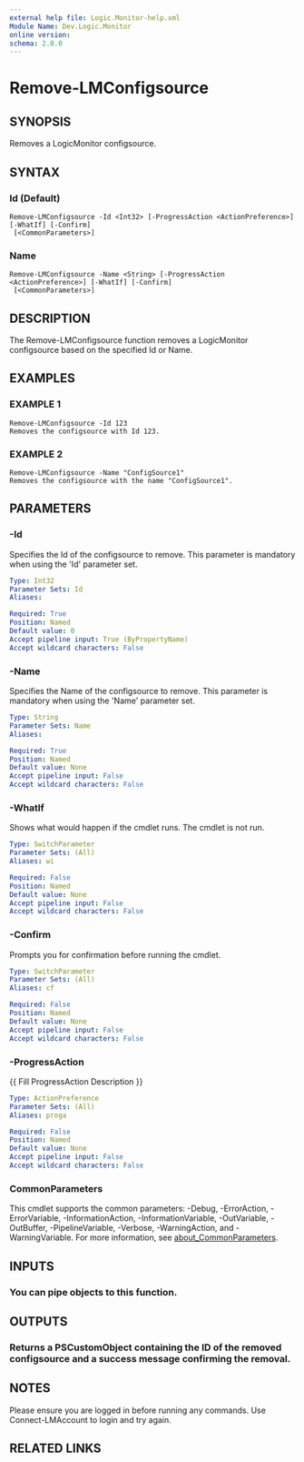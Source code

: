 ```yaml
---
external help file: Logic.Monitor-help.xml
Module Name: Dev.Logic.Monitor
online version:
schema: 2.0.0
---
```


# Remove-LMConfigsource

## SYNOPSIS
Removes a LogicMonitor configsource.

## SYNTAX

### Id (Default)
```
Remove-LMConfigsource -Id <Int32> [-ProgressAction <ActionPreference>] [-WhatIf] [-Confirm]
 [<CommonParameters>]
```

### Name
```
Remove-LMConfigsource -Name <String> [-ProgressAction <ActionPreference>] [-WhatIf] [-Confirm]
 [<CommonParameters>]
```

## DESCRIPTION
The Remove-LMConfigsource function removes a LogicMonitor configsource based on the specified Id or Name.

## EXAMPLES

### EXAMPLE 1
```
Remove-LMConfigsource -Id 123
Removes the configsource with Id 123.
```

### EXAMPLE 2
```
Remove-LMConfigsource -Name "ConfigSource1"
Removes the configsource with the name "ConfigSource1".
```

## PARAMETERS

### -Id
Specifies the Id of the configsource to remove.
This parameter is mandatory when using the 'Id' parameter set.

```yaml
Type: Int32
Parameter Sets: Id
Aliases:

Required: True
Position: Named
Default value: 0
Accept pipeline input: True (ByPropertyName)
Accept wildcard characters: False
```

### -Name
Specifies the Name of the configsource to remove.
This parameter is mandatory when using the 'Name' parameter set.

```yaml
Type: String
Parameter Sets: Name
Aliases:

Required: True
Position: Named
Default value: None
Accept pipeline input: False
Accept wildcard characters: False
```

### -WhatIf
Shows what would happen if the cmdlet runs.
The cmdlet is not run.

```yaml
Type: SwitchParameter
Parameter Sets: (All)
Aliases: wi

Required: False
Position: Named
Default value: None
Accept pipeline input: False
Accept wildcard characters: False
```

### -Confirm
Prompts you for confirmation before running the cmdlet.

```yaml
Type: SwitchParameter
Parameter Sets: (All)
Aliases: cf

Required: False
Position: Named
Default value: None
Accept pipeline input: False
Accept wildcard characters: False
```

### -ProgressAction
{{ Fill ProgressAction Description }}

```yaml
Type: ActionPreference
Parameter Sets: (All)
Aliases: proga

Required: False
Position: Named
Default value: None
Accept pipeline input: False
Accept wildcard characters: False
```

### CommonParameters
This cmdlet supports the common parameters: -Debug, -ErrorAction, -ErrorVariable, -InformationAction, -InformationVariable, -OutVariable, -OutBuffer, -PipelineVariable, -Verbose, -WarningAction, and -WarningVariable. For more information, see [about_CommonParameters](http://go.microsoft.com/fwlink/?LinkID=113216).

## INPUTS

### You can pipe objects to this function.
## OUTPUTS

### Returns a PSCustomObject containing the ID of the removed configsource and a success message confirming the removal.
## NOTES
Please ensure you are logged in before running any commands.
Use Connect-LMAccount to login and try again.

## RELATED LINKS
